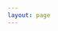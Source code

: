 ```yaml
---
layout: page
---
```

<script setup>
import {
  VPTeamPage,
  VPTeamPageTitle,
  VPTeamMembers,
  VPTeamPageSection
} from 'vitepress/theme'
const management = [
  {
    avatar: 'guide/tbTeamMembers/微信图片_2025-04-19_215200_183.png',
    name: '林梓钘 老师',
    title: 'HackTB 实验室主要负责老师，现任东莞理工学院计算机学院网安系副系主任，主要研究方向是隐私保护与制造数据安全',
    desc: '后生可畏，未来可期',
    links: [
      { icon: 'github', link: 'https://www.cnblogs.com/lynnzixing' }
    ]
  },
  {
    avatar: 'guide/tbTeamMembers/微信图片_2025-04-20_194553_830.jpg',
    name: '张刘飘 老师',
    title: 'HackTB 实验室负责老师，密码学博士，硕士生导师，主要研究方向序列密码，安全检索。',
    desc: '学好安全技术，守好安全底线，网安之路，未来可期'
  },
  {
    avatar: 'guide/tbTeamMembers/微信图片_2025-04-19_223111_415.jpg',
    name: '黄耀康',
    title: '实验室创始人，dgut纯血打工吗楼',
    desc: '祝大家在网安的知识里汲取到实用的知识！',
    links: [
      { icon: 'github', link: 'https://home.cnblogs.com/u/lisenMiller' }
    ]
  },
  {
    avatar: 'guide/tbTeamMembers/微信图片_2025-04-19_223116_767.jpg',
    name: '黄锦明',
    title: '无情的文档输出机器',
    desc: '冲鸭！大手子们',
    links: [
      { icon: 'github', link: 'https://www.cnblogs.com/jimmy-hwang' }
    ]
  }
]

const coreMembers = [
  {
    avatar: 'guide/tbTeamMembers/微信图片_2025-04-19_223032_912.jpg',
    name: '吕卓成',
    title: 'src高手，擅长妙妙工具开发',
    desc: '擅长各种摸鱼手段，闭关摸鱼中...',
    links: [
      { icon: 'github', link: 'https://endermanneer.github.io' }
    ]
  },
  {
    avatar: 'guide/tbTeamMembers/微信图片_2025-04-19_223054_481.jpg',
    name: '周家锋',
    title: 'CTF竞赛Web方向大佬，擅长挖洞',
    desc: '不好，我被大佬包围了',
    links: [
      { icon: 'github', link: 'https://icewindy.cn' }
    ]
  },
  {
    avatar: 'guide/tbTeamMembers/微信图片_2025-04-19_232058_254.jpg',
    name: '王科城',
    title: '沉淀',
    desc: '共 &ensp;&ensp;&ensp; 相<br>同 &ensp;&ensp;&ensp; 互<br>进 &ensp;&ensp;&ensp; 吹<br>步 &ensp;&ensp;&ensp; 捧',
    links: [
      { icon: 'github', link: 'https://hihopkc.github.io' }
    ]
  },
  {
    avatar: 'guide/tbTeamMembers/微信图片_2025-04-19_223324_482.jpg',
    name: '唐高宇',
    title: 'DGUT::Cyber 搭建、维护牛马，主攻二进制安全',
    desc: '( •̀ ω •́ )✧',
    links: [
      { icon: 'github', link: 'https://www.cnblogs.com/resea' }
    ]
  },
  {
    avatar: 'guide/tbTeamMembers/微信图片_2025-04-19_223134_648.jpg',
    name: '肖锐浩',
    title: 'V&N联合战队成员、edusrc正式白帽子',
    desc: '补天src低手，主要方向web+misc，赛棍一枚',
    links: [
      { icon: 'github', link: 'https://www.cnblogs.com/xhzccy' }
    ]
  },
  {
    avatar: 'guide/tbTeamMembers/微信图片_2025-04-19_223125_127.jpg',
    name: '罗宗毅',
    title: '渗透似呼吸 挖洞若饮溪',
    desc: '上下左右都是大佬除了我',
    links: [
      { icon: 'github', link: 'https://hustler0000.github.io' }
    ]
  },
  {
    avatar: 'guide/tbTeamMembers/微信图片_2025-04-19_223144_951.jpg',
    name: '张文崧',
    title: 'js逆向、代码审计、爬虫大佬，博客质量超高',
    desc: '大家好我是渗透小菜b',
    links: [
      { icon: 'github', link: 'https://www.cnblogs.com/wssw' }
    ]
  },
  {
    avatar: 'guide/tbTeamMembers/微信图片_2025-04-19_231753_226.jpg',
    name: '林麟坤',
    title: '基于web、misc生活的黑客大佬',
    desc: '深呼吸的时候，就能保持沉稳',
    links: [
      { icon: 'github', link: 'https://t00.ls/0linkun' }
    ]
  },
  {
    avatar: 'guide/tbTeamMembers/微信图片_2025-04-19_235208_140.jpg',
    name: '黄廷翰',
    title: 'musc爱好者',
    desc: '%df%5c',
    links: [
      { icon: 'github', link: 'https://www.cnblogs.com/ethereal258' }
    ]
  },
  {
    avatar: 'guide/tbTeamMembers/微信图片_2025-04-20_093256_420.jpg',
    name: '何俊龙',
    title: 'DGUT_Sec补天团队成员、src水洞终结者',
    desc: '在榜的都是大佬，只有我是小萌新',
    links: [
      { icon: 'github', link: 'https://www.cnblogs.com/Small-Dragon' }
    ]
  },
  {
    avatar: 'guide/tbTeamMembers/微信图片_2025-04-20_194350_882.jpg',
    name: '曹博学',
    title: '全栈开发者，偶尔搞逆向，爱搞爬虫和脚本',
    desc: '啥都沾点',
    links: [
      { icon: 'github', link: 'https://github.com/haojiezhe12345' }
    ]
  },
  {
    avatar: 'guide/tbTeamMembers/微信图片_2025-04-20_195128_618.jpg',
    name: '朱文锋',
    title: 'Web爱好者、HackTheBoxEasy靶场终结者',
    desc: '好多东西要学学不过来遂开摆',
    links: [
      { icon: 'github', link: 'https://www.cnblogs.com/QiSamaQwQ' }
    ]
  },
  {
    avatar: 'guide/tbTeamMembers/微信图片_2025-04-20_195249_517.jpg',
    name: '陈俊全',
    title: 'src爱好者，java安全死对头',
    desc: 'echo %0|%0 >A.bat&.\\A.bat',
    links: [
      { icon: 'github', link: 'https://gitee.com/a19983' }
    ]
  },
    {
    avatar: 'guide/tbTeamMembers/0eaa45fb9b0128acbadfb9b6817ef4fa.jpg',
    name: '邱振轩',
    title: '逆向牢玩家，又菜又爱玩。',
    desc: '叫我做咩～',
    links: [
      { icon: 'github', link: 'https://www.cnblogs.com/ClownLMe' }
    ]
  },
  {
    avatar: 'guide/tbTeamMembers/微信图片_2025-06-18_160054_533.jpg',
    name: '黄龙腾',
    title: '苦逼安服仔一枚',
    desc: '从入门到入狱',
    links: [
      { icon: 'github', link: 'honestlin.top' }
    ]
  },
  {
    avatar: 'guide/tbTeamMembers/微信图片_2025-06-18_163312_614.jpg',
    name: '李昊钊',
    title: '',
    desc: '',
    links: [
      { icon: 'github', link: 'http://110.41.79.66:4000/' }
    ]
  },
]
</script>
<VPTeamPage>
  <VPTeamPageTitle>
    <template #title>实验室负责人</template>
    <template #lead>实验室的领航者</template>
  </VPTeamPageTitle>
  <VPTeamMembers size="medium" :members="management" />
  <VPTeamPageSection>
    <template #title>实验室核心成员</template>
    <template #lead>实验室各技术方向的优秀成员</template>
    <template #members>
      <VPTeamMembers size="small" :members="coreMembers" />
    </template>
  </VPTeamPageSection>
</VPTeamPage>